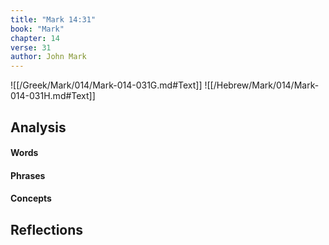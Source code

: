 ```yaml
---
title: "Mark 14:31"
book: "Mark"
chapter: 14
verse: 31
author: John Mark
---
```

![[/Greek/Mark/014/Mark-014-031G.md#Text]]
![[/Hebrew/Mark/014/Mark-014-031H.md#Text]]

## Analysis

#### Words

#### Phrases

#### Concepts

## Reflections
